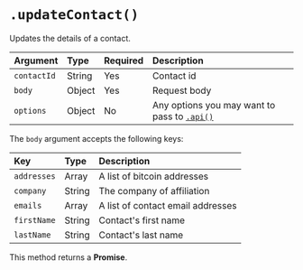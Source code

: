 # `.updateContact()`

Updates the details of a contact.

| Argument    | Type   | Required | Description                                              |
|:------------|:-------|:---------|:---------------------------------------------------------|
| `contactId` | String | Yes      | Contact id                                               |
| `body`      | Object | Yes      | Request body                                             |
| `options`   | Object | No       | Any options you may want to pass to [`.api()`](/sdk#api) |

The `body` argument accepts the following keys:

| Key         | Type   | Description                       |
|:------------|:-------|:----------------------------------|
| `addresses` | Array  | A list of bitcoin addresses       |
| `company`   | String | The company of affiliation        |
| `emails`    | Array  | A list of contact email addresses |
| `firstName` | String | Contact's first name              |
| `lastName`  | String | Contact's last name               |

This method returns a **Promise**.
